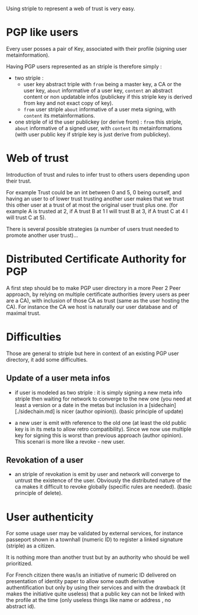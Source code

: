 
Using striple to represent a web of trust is very easy.

# PGP like users

Every user posses a pair of Key, associated with their profile (signing user metainformation).

Having PGP users represented as an striple is therefore simply :
  - two striple :
    - user key abstract triple with `from` being a master key, a CA or the user key, `about` informative of a user key, `content` an abstract content or non updatable infos (publickey if this striple key is derived from key and not exact copy of key).
    - `from` user striple  `about` informative of a user meta signing, with `content` its metainformations.
  - one striple of id the user publickey (or derive from) : `from` this striple,  `about` informative of a signed user, with `content` its metainformations (with user public key if striple key is just derive from publickey).


# Web of trust

Introduction of trust and rules to infer trust to others users depending upon their trust.

For example Trust could be an int between 0 and 5, 0 being ourself, and having an user to of lower trust trusting another user makes that we trust this other user at a trust of at most the original user trust plus one. (for example A is trusted at 2, if A trust B at 1 I will trust B at 3, if A trust C at 4 I will trust C at 5).

There is several possible strategies (a number of users trust needed to promote another user trust)... 

# Distributed Certificate Authority for PGP

A first step should be to make PGP user directory in a more Peer 2 Peer approach, by relying on multiple certificate authorities (every users as peer are a CA), with inclusion of those CA as trust (same as the user hosting the CA).
For instance the CA we host is naturally our user database and of maximal trust.

# Difficulties

Those are general to striple but here in context of an existing PGP user directory, it add some difficulties.

## Update of a user meta infos

- if user is modeled as two striple : it is simply signing a new meta info striple then waiting for network to converge to the new one (you need at least a version or a date in the metas but inclusion in a [sidechain][./sidechain.md] is nicer (author opinion)). (basic principle of update)

- a new user is emit with reference to the old one (at least the old public key is in its meta to allow retro compatibility). Since we now use multiple key for signing this is worst than previous approach (author opinion). This scenari is more like a revoke - new user.

## Revokation of a user

- an striple of revokation is emit by user and network will converge to untrust the existence of the user. Obviously the distributed nature of the ca makes it difficult to revoke globally (specific rules are needed). (basic principle of delete).

# User authenticity

For some usage user may be validated by external services, for instance passeport shown in a townhall (numeric ID) to register a linked signature (striple) as a citizen.

It is nothing more than another trust but by an authority who should be well prioritized.

For French citizen there was/is an initiative of numeric ID delivered on presentation of identity paper to allow some oauth derivative authentification but only by using their services and with the drawback (it makes the initiative quite useless) that a public key can not be linked with the profile at the time (only useless things like name or address , no abstract id).

